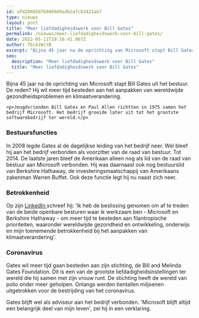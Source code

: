 ```yaml
---
id: afd2888507b9469d9adb2afcb3421ab7
type: nieuws
layout: post
title: "Meer liefdadigheidswerk voor Bill Gates"
permalink: /nieuws/meer-liefdadigheidswerk-voor-bill-gates/
date: 2022-05-11T19:16:41.067Z
author: 7biA1WiYB
excerpt: "Bijna 45 jaar na de oprichting van Microsoft stapt Bill Gates uit het bestuur. De reden? Hij wil meer tijd besteden aan het aanpakken van wereldwijde gezondheidsproblemen en klimaatverandering.  "
seo:
  description: "Meer liefdadigheidswerk voor Bill Gates"
  title: "Meer liefdadigheidswerk voor Bill Gates"
---
```

Bijna 45 jaar na de oprichting van Microsoft stapt Bill Gates uit het bestuur. De reden? Hij wil meer tijd besteden aan het aanpakken van wereldwijde gezondheidsproblemen en klimaatverandering.  

    <p>Jeugdvrienden Bill Gates en Paul Allen richtten in 1975 samen het bedrijf Microsoft. Het bedrijf groeide later uit tot het grootste softwarebedrijf ter wereld.</p>
<h3>Bestuursfuncties</h3>
<p>In 2008 legde Gates al de dagelijkse leiding van het bedrijf neer. Wel bleef hij aan het bedrijf verbonden als voorzitter van de raad van bestuur. Tot 2014. De laatste jaren bleef de Amerikaan alleen nog als lid van de raad van bestuur aan Microsoft verbonden. Hij was daarnaast ook nog bestuurslid van Berkshire Hathaway, de investeringsmaatschappij van Amerikaans zakenman Warren Buffet. Ook deze functie legt hij nu naast zich neer. </p>
<h3>Betrokkenheid</h3>
<p>Op zijn <a href="https://www.linkedin.com/pulse/focusing-my-time-bill-gates/" target="_blank">LinkedIn </a>schreef hij: 'Ik heb de beslissing genomen om af te treden van de beide openbare besturen waar ik werkzaam ben - Microsoft en Berkshire Hathaway - om meer tijd te besteden aan filantropische prioriteiten, waaronder wereldwijde gezondheid en ontwikkeling, onderwijs en mijn toenemende betrokkenheid bij het aanpakken van klimaatverandering'.</p>
<h3>Coronavirus</h3>
<p>Gates wil meer tijd gaan besteden aan zijn stichting, de Bill and Melinda Gates Foundation. Dit is een van de grootste liefdadigheidsinstellingen ter wereld die hij samen met zijn vrouw runt. De stichting heeft de wereld van polio onder meer geholpen. Onlangs werden tientallen miljoenen uitgetrokken voor de bestrijding van het coronavirus.</p>
<p>Gates blijft wel als adviseur aan het bedrijf verbonden. 'Microsoft blijft altijd een belangrijk deel van mijn leven', zei hij in een verklaring.</p>  
